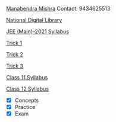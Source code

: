 [Manabendra Mishra](https://www.facebook.com/manabendra.mishra.733) Contact: 9434625513

[National Digital Library](https://ndl.iitkgp.ac.in/)                         

[JEE (Main)-2021 Syllabus](https://math2k21.github.io/IIT_JEE.pdf)             

[Trick 1](https://user-images.githubusercontent.com/78428741/106627865-3cd92000-659f-11eb-91d5-55911ce1755b.jpg)

[Trick 2](https://user-images.githubusercontent.com/78428741/106628096-7742bd00-659f-11eb-8cac-1f460daeeb4a.jpg)

[Trick 3](https://user-images.githubusercontent.com/78428741/106628169-87f33300-659f-11eb-97f7-122d1dfa7aa0.jpg)

[Class 11 Syllabus](class_11.md)

[Class 12 Syllabus](class_12.md)

- [x] Concepts 
- [x] Practice
- [x] Exam 

<style>
body {
  background-image: url('https://user-images.githubusercontent.com/78738789/107228180-5d432780-6a42-11eb-99af-b8b20b7f6ee0.jpg');
}
</style>
